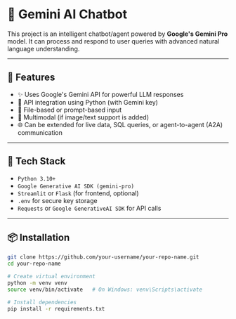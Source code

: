 # 🤖 Gemini AI Chatbot

This project is an intelligent chatbot/agent powered by **Google's Gemini Pro** model. It can process and respond to user queries with advanced natural language understanding.

---

## 🚀 Features

- ✨ Uses Google's Gemini API for powerful LLM responses
- 🔌 API integration using Python (with Gemini key)
- 📁 File-based or prompt-based input
- 🧠 Multimodal (if image/text support is added)
- 🌐 Can be extended for live data, SQL queries, or agent-to-agent (A2A) communication

---

## 🧰 Tech Stack

- `Python 3.10+`
- `Google Generative AI SDK (gemini-pro)`
- `Streamlit` or `Flask` (for frontend, optional)
- `.env` for secure key storage
- `Requests` or `Google GenerativeAI SDK` for API calls

---

## 📦 Installation

```bash
git clone https://github.com/your-username/your-repo-name.git
cd your-repo-name

# Create virtual environment
python -m venv venv
source venv/bin/activate   # On Windows: venv\Scripts\activate

# Install dependencies
pip install -r requirements.txt
